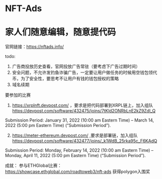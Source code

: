 # NFT-Ads

# 家人们随意编辑，随意提代码 

官网链接：https://nftads.info/

todo:
1. 广告商投放历史查看，官网投放广告常驻（要考虑下广告过期时间）
2. 安全问题，不允许发钓鱼诈骗广告，一定要让用户做任务的时候用空钱包领代币，为了安全性，要思考不让用户有钱的钱包授权的策略
3. 域名续期


要参加的比赛
1. https://xrplnft.devpost.com/ ，要求是把代码部署到XRPL链上，加入组队 https://devpost.com/software/432475/joins/7tKld2ONRbLnE2kZ9ZdI_Q

Submission Period: January 31, 2022 (10:00 am Eastern Time) – March 14, 2022 (5:00 pm Eastern Time) (“Submission Period”).

2. https://meter-ethereum.devpost.com/ ,要求是部署链，加入组队 https://devpost.com/software/432477/joins/_k1WdB_25rka95c_F6KAdQ

Submission Period: Monday, February 14, 2022 (10:00 am Eastern Time) – Monday, April 11, 2022 (5:00 pm Eastern Time) (“Submission Period”).










成就：
参与ETHGlobal比赛：https://showcase.ethglobal.com/roadtoweb3/nft-ads  获得polygon入围奖
